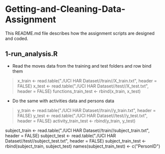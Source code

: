 # Getting-and-Cleaning-Data-Assignment

This README.md file describes how the assignment scripts are designed and coded.

## 1-run_analysis.R

- Read the moves data from the training and test folders and row bind them
>x_train <- read.table("./UCI HAR Dataset//train//X_train.txt", header = FALSE)
x_test <- read.table("./UCI HAR Dataset//test//X_test.txt", header = FALSE)
functions_train_test <- rbind(x_train, x_test)

- Do the same with activities data and persons data
>y_train <- read.table("./UCI HAR Dataset//train//y_train.txt", header = FALSE)
y_test <- read.table("./UCI HAR Dataset//test//y_test.txt", header = FALSE)
activity_train_test <- rbind(y_train, y_test)

subject_train <- read.table("./UCI HAR Dataset//train//subject_train.txt", header = FALSE)
subject_test <- read.table("./UCI HAR Dataset//test//subject_test.txt", header = FALSE)
subject_train_test <- rbind(subject_train, subject_test)
names(subject_train_test) <- c("PersonID")
 